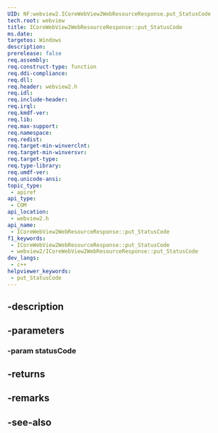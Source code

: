```yaml
---
UID: NF:webview2.ICoreWebView2WebResourceResponse.put_StatusCode
tech.root: webview
title: ICoreWebView2WebResourceResponse::put_StatusCode
ms.date: 
targetos: Windows
description: 
prerelease: false
req.assembly: 
req.construct-type: function
req.ddi-compliance: 
req.dll: 
req.header: webview2.h
req.idl: 
req.include-header: 
req.irql: 
req.kmdf-ver: 
req.lib: 
req.max-support: 
req.namespace: 
req.redist: 
req.target-min-winverclnt: 
req.target-min-winversvr: 
req.target-type: 
req.type-library: 
req.umdf-ver: 
req.unicode-ansi: 
topic_type:
 - apiref
api_type:
 - COM
api_location:
 - webview2.h
api_name:
 - ICoreWebView2WebResourceResponse::put_StatusCode
f1_keywords:
 - ICoreWebView2WebResourceResponse::put_StatusCode
 - webview2/ICoreWebView2WebResourceResponse::put_StatusCode
dev_langs:
 - c++
helpviewer_keywords:
 - put_StatusCode
---
```


## -description

## -parameters

### -param statusCode

## -returns

## -remarks

## -see-also


